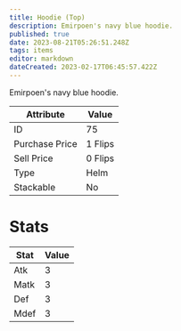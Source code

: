 ```yaml
---
title: Hoodie (Top)
description: Emirpoen's navy blue hoodie.
published: true
date: 2023-08-21T05:26:51.248Z
tags: items
editor: markdown
dateCreated: 2023-02-17T06:45:57.422Z
---
```


Emirpoen's navy blue hoodie.

|Attribute|Value|
|-|-|
|ID|75|
|Purchase Price|1 Flips|
|Sell Price|0 Flips|
|Type|Helm|
|Stackable|No|

# Stats
|Stat|Value|
|-|-|
|Atk|3|
|Matk|3|
|Def|3|
|Mdef|3|
